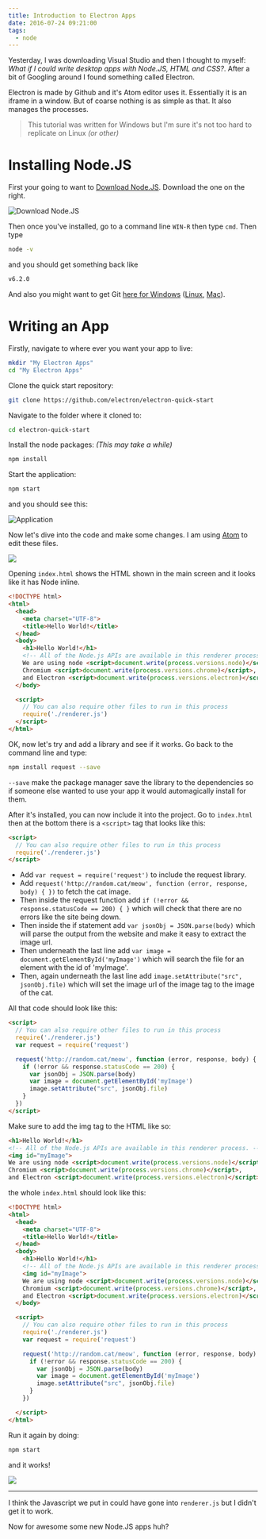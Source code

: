 ```yaml
---
title: Introduction to Electron Apps
date: 2016-07-24 09:21:00
tags:
  - node
---
```

Yesterday, I was downloading Visual Studio and then I thought to myself: *What if I could write desktop apps with Node.JS, HTML and CSS?*. After a bit of Googling around I found something called Electron.

Electron is made by Github and it's Atom editor uses it. Essentially it is an iframe in a window. But of coarse nothing is as simple as that. It also manages the processes.

> This tutorial was written for Windows but I'm sure it's not too hard to replicate on Linux *(or other)*

# Installing Node.JS

First your going to want to [Download Node.JS](https://nodejs.org/en/). Download the one on the right.

![Download Node.JS](https://i.imgur.com/3mGIZfV.png)

Then once you've installed, go to a command line `WIN-R` then type `cmd`. Then type

```sh
node -v
```

and you should get something back like

```sh
v6.2.0
```

And also you might want to get Git [here for Windows](https://git-scm.com/download/win) ([Linux](https://git-scm.com/download/linux), [Mac](https://git-scm.com/download/mac)).

# Writing an App

Firstly, navigate to where ever you want your app to live:

```sh
mkdir "My Electron Apps"
cd "My Electron Apps"
```

Clone the quick start repository:
```sh
git clone https://github.com/electron/electron-quick-start
```

Navigate to the folder where it cloned to:
```sh
cd electron-quick-start
```

Install the node packages: *(This may take a while)*
```sh
npm install
```

Start the application:
```sh
npm start
```

and you should see this:

![Application](https://i.imgur.com/JymmzQn.png)

Now let's dive into the code and make some changes. I am using [Atom](http://atom.io) to edit these files.

![](https://i.imgur.com/Oml6eCp.png)

Opening `index.html` shows the HTML shown in the main screen and it looks like it has Node inline.

```html
<!DOCTYPE html>
<html>
  <head>
    <meta charset="UTF-8">
    <title>Hello World!</title>
  </head>
  <body>
    <h1>Hello World!</h1>
    <!-- All of the Node.js APIs are available in this renderer process. -->
    We are using node <script>document.write(process.versions.node)</script>,
    Chromium <script>document.write(process.versions.chrome)</script>,
    and Electron <script>document.write(process.versions.electron)</script>.
  </body>

  <script>
    // You can also require other files to run in this process
    require('./renderer.js')
  </script>
</html>
```

OK, now let's try and add a library and see if it works. Go back to the command line and type:

```sh
npm install request --save
```

`--save` make the package manager save the library to the dependencies so if someone else wanted to use your app it would automagically install for them.

After it's installed, you can now include it into the project. Go to `index.html` then at the bottom there is a `<script>` tag that looks like this:
```html
<script>
  // You can also require other files to run in this process
  require('./renderer.js')
</script>
```
* Add `var request = require('request')` to include the request library.
* Add `request('http://random.cat/meow', function (error, response, body) { })` to fetch the cat image.
* Then inside the request function add `if (!error && response.statusCode == 200) { }` which will check that there are no errors like the site being down.
* Then inside the if statement add `var jsonObj = JSON.parse(body)` which will parse the output from the website and make it easy to extract the image url.
* Then underneath the last line add `var image = document.getElementById('myImage')` which will search the file for an element with the id of 'myImage'.
* Then, again underneath the last line add `image.setAttribute("src", jsonObj.file)` which will set the image url of the image tag to the image of the cat.

All that code should look like this:

```html
<script>
  // You can also require other files to run in this process
  require('./renderer.js')
  var request = require('request')

  request('http://random.cat/meow', function (error, response, body) {
    if (!error && response.statusCode == 200) {
      var jsonObj = JSON.parse(body)
      var image = document.getElementById('myImage')
      image.setAttribute("src", jsonObj.file)
    }
  })
</script>
```

Make sure to add the img tag to the HTML like so:

```html
<h1>Hello World!</h1>
<!-- All of the Node.js APIs are available in this renderer process. -->
<img id="myImage">
We are using node <script>document.write(process.versions.node)</script>,
Chromium <script>document.write(process.versions.chrome)</script>,
and Electron <script>document.write(process.versions.electron)</script>.
```

the whole `index.html` should look like this:

```html
<!DOCTYPE html>
<html>
  <head>
    <meta charset="UTF-8">
    <title>Hello World!</title>
  </head>
  <body>
    <h1>Hello World!</h1>
    <!-- All of the Node.js APIs are available in this renderer process. -->
    <img id="myImage">
    We are using node <script>document.write(process.versions.node)</script>,
    Chromium <script>document.write(process.versions.chrome)</script>,
    and Electron <script>document.write(process.versions.electron)</script>.
  </body>

  <script>
    // You can also require other files to run in this process
    require('./renderer.js')
    var request = require('request')

    request('http://random.cat/meow', function (error, response, body) {
      if (!error && response.statusCode == 200) {
        var jsonObj = JSON.parse(body)
        var image = document.getElementById('myImage')
        image.setAttribute("src", jsonObj.file)
      }
    })

  </script>
</html>
```

Run it again by doing:

```sh
npm start
```

and it works!

![](https://i.imgur.com/4DOlyTq.png)

---

I think the Javascript we put in could have gone into `renderer.js` but I didn't get it to work.

Now for awesome some new Node.JS apps huh?